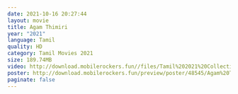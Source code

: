 ```yaml
---
date: 2021-10-16 20:27:44
layout: movie
title: Agam Thimiri
year: "2021"
language: Tamil
quality: HD
category: Tamil Movies 2021
size: 189.74MB
video: http://download.mobilerockers.fun//files/Tamil%202021%20Collection/Agam%20Thimiri%20(2021)/Agam%20Thimiri%20(2021)%20Full%20Movies/Agam%20Thimiri%20(2021)%20HDRip/Agam%20Thimiri%20(2021)%20HDRip%20Single%20Part.mp4
poster: http://download.mobilerockers.fun/preview/poster/48545/Agam%20Thimiri%20(2021).png
paginate: false
---
```

